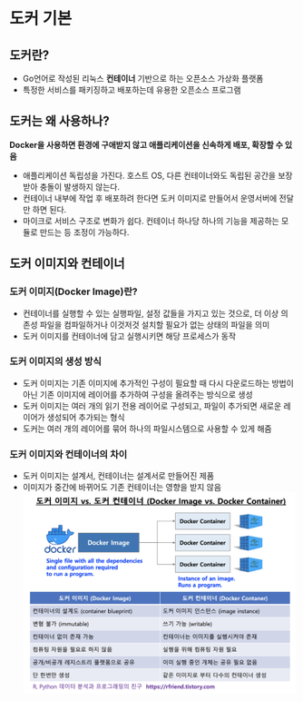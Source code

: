 # 도커 기본

## 도커란?
- Go언어로 작성된 리눅스 **컨테이너** 기반으로 하는 오픈소스 가상화 플랫폼   
- 특정한 서비스를 패키징하고 배포하는데 유용한 오픈소스 프로그램

## 도커는 왜 사용하나?
**Docker을 사용하면 환경에 구애받지 않고 애플리케이션을 신속하게 배포, 확장할 수 있음**
- 애플리케이션 독립성을 가진다. 호스트 OS, 다른 컨테이너와도 독립된 공간을 보장받아 충돌이 발생하지 않는다.
- 컨테이너 내부에 작업 후 배포하려 한다면 도커 이미지로 만들어서 운영서버에 전달만 하면 된다.
- 마이크로 서비스 구조로 변화가 쉽다. 컨테이너 하나당 하나의 기능을 제공하는 모듈로 만드는 등 조정이 가능하다.

## 도커 이미지와 컨테이너

### 도커 이미지(Docker Image)란?
- 컨테이너를 실행할 수 있는 실행파일, 설정 값들을 가지고 있는 것으로, 더 이상 의존성 파일을 컴파일하거나 이것저것 설치할 필요가 없는 상태의 파일을 의미
- 도커 이미지를 컨테이너에 담고 실행시키면 해당 프로세스가 동작

### 도커 이미지의 생성 방식
- 도커 이미지는 기존 이미지에 추가적인 구성이 필요할 때 다시 다운로드하는 방법이 아닌 기존 이미지에 레이어를 추가하여 구성을 올려주는 방식으로 생성
- 도커 이미지는 여러 개의 읽기 전용 레이어로 구성되고, 파일이 추가되면 새로운 레이어가 생성되어 추가되는 형식
- 도커는 여러 개의 레이어를 묶어 하나의 파일시스템으로 사용할 수 있게 해줌

### 도커 이미지와 컨테이너의 차이
- 도커 이미지는 설계서, 컨테이너는 설계서로 만들어진 제품
- 이미지가 중간에 바뀌어도 기존 컨테이너는 영향을 받지 않음 
![](../assets/docker_01.png)